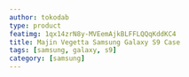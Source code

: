 ```yaml
---
author: tokodab
type: product
featimg: 1qx14zrN8y-MVEemAjkBLFFLQQqKddKC4
title: Majin Vegetta Samsung Galaxy S9 Case
tags: [samsung, galaxy, s9]
category: [samsung]
---
```

